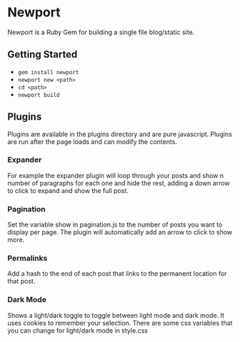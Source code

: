 # Newport
Newport is a Ruby Gem for building a single file blog/static site.

## Getting Started
- `gem install newport`
- `newport new <path>`
- `cd <path>`
- `newport build`

## Plugins
Plugins are available in the plugins directory and are pure javascript. Plugins are run after the page loads and can modify the contents.  

### Expander
For example the expander plugin will loop through your posts and show n number of paragraphs for each one and hide the rest, adding a down arrow to click to expand and show the full post.

### Pagination
Set the variable show in pagination.js to the number of posts you want to display per page.  The plugin will automatically add an arrow to click to show more.

### Permalinks
Add a hash to the end of each post that links to the permanent location for that post.

### Dark Mode
Shows a light/dark toggle to toggle between light mode and dark mode.  It uses cookies to remember your selection.  There are some css variables that you can change for light/dark mode in style.css
